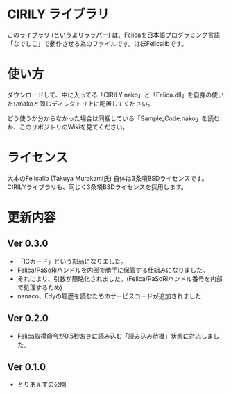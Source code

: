 # CIRILY ライブラリ
このライブラリ (というよりラッパー) は、Felicaを日本語プログラミング言語「なでしこ」で動作させる為のファイルです。ほぼFelicalibです。
　　
# 使い方
ダウンロードして、中に入ってる「CIRILY.nako」と「Felica.dll」を自身の使いたいnakoと同じディレクトリ上に配置してください。

どう使うか分からなかった場合は同梱している「Sample_Code.nako」を読むか、このリポジトリのWikiを見てください。



# ライセンス
大本のFelicalib (Takuya Murakami氏) 自体は3条項BSDライセンスです。  
CIRILYライブラリも、同じく3条項BSDライセンスを採用します。　　



# 更新内容
## Ver 0.3.0

- 「ICカード」という部品になりました。
- Felica/PaSoRiハンドルを内部で勝手に保管する仕組みになりました。
- それにより、引数が簡略化されました。(Felica/PaSoRiハンドル番号を内部で処理するため)
- nanaco、Edyの履歴を読むためのサービスコードが追加されました

## Ver 0.2.0

- Felica取得命令が0.5秒おきに読み込む「読み込み待機」状態に対応しました。  


## Ver 0.1.0
- とりあえずの公開  